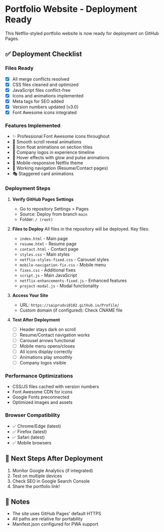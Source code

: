 # Portfolio Website - Deployment Ready

This Netflix-styled portfolio website is now ready for deployment on GitHub Pages.

## ✅ Deployment Checklist

### Files Ready
- [x] All merge conflicts resolved
- [x] CSS files cleaned and optimized
- [x] JavaScript files conflict-free
- [x] Icons and animations implemented
- [x] Meta tags for SEO added
- [x] Version numbers updated (v3.0)
- [x] Font Awesome icons integrated

### Features Implemented
- ✨ Professional Font Awesome icons throughout
- 🎨 Smooth scroll reveal animations
- 💫 Icon float animations on section titles
- 🎯 Company logos in experience timeline
- 🌟 Hover effects with glow and pulse animations
- 📱 Mobile-responsive Netflix theme
- 🔗 Working navigation (Resume/Contact pages)
- 🎭 Staggered card animations

### Deployment Steps

1. **Verify GitHub Pages Settings**
   - Go to repository Settings > Pages
   - Source: Deploy from branch `main`
   - Folder: `/ (root)`

2. **Files to Deploy**
   All files in the repository will be deployed. Key files:
   - `index.html` - Main page
   - `resume.html` - Resume page
   - `contact.html` - Contact page
   - `styles.css` - Main styles
   - `netflix-styles-fixed.css` - Carousel styles
   - `mobile-navigation-fix.css` - Mobile menu
   - `fixes.css` - Additional fixes
   - `script.js` - Main JavaScript
   - `netflix-enhancements-fixed.js` - Enhanced features
   - `project-modal.js` - Modal functionality

3. **Access Your Site**
   - URL: `https://saiprudvi0102.github.io/Profile/`
   - Custom domain (if configured): Check CNAME file

4. **Test After Deployment**
   - [ ] Header stays dark on scroll
   - [ ] Resume/Contact navigation works
   - [ ] Carousel arrows functional
   - [ ] Mobile menu opens/closes
   - [ ] All icons display correctly
   - [ ] Animations play smoothly
   - [ ] Company logos visible

### Performance Optimizations
- CSS/JS files cached with version numbers
- Font Awesome CDN for icons
- Google Fonts preconnected
- Optimized images and assets

### Browser Compatibility
- ✅ Chrome/Edge (latest)
- ✅ Firefox (latest)
- ✅ Safari (latest)
- ✅ Mobile browsers

## 🚀 Next Steps After Deployment

1. Monitor Google Analytics (if integrated)
2. Test on multiple devices
3. Check SEO in Google Search Console
4. Share the portfolio link!

## 📝 Notes
- The site uses GitHub Pages' default HTTPS
- All paths are relative for portability
- Manifest.json configured for PWA support
